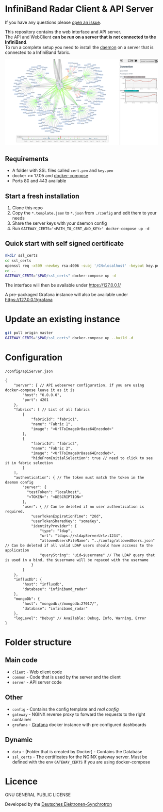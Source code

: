 # InfiniBand Radar Client & API Server

If you have any questions please [open an issue](https://github.com/infiniband-radar/infiniband-radar-daemon/issues).

This repository contains the web interface and API server.  
The API and WebClient **can be run on a server that is not connected to the InfiniBand**.  
To run a complete setup you need to install the [daemon](https://github.com/infiniband-radar/infiniband-radar-daemon) on a server that is connected to a InfiniBand fabric.

![InfiniBand-Radar](./screenshot1.png)

## Requirements
 - A folder with SSL files called `cert.pem` and `key.pem`
 - docker >= 17.05 and [docker-compose](https://github.com/docker/compose/releases)
 - Ports 80 and 443 available

## Start a fresh installation
1. Clone this repo
2. Copy the `*.template.json` to `*.json` from `./config` and edit them to your needs
3. Share the server keys with your daemon config
4. Run `GATEWAY_CERTS='<PATH_TO_CERT_AND_KEY>' docker-compose up -d`

## Quick start with self signed certificate 
```sh
mkdir ssl_certs
cd ssl_certs
openssl req -x509 -newkey rsa:4096 -subj '/CN=localhost' -keyout key.pem -out cert.pem -days 365 -nodes
cd ..
GATEWAY_CERTS="$PWD/ssl_certs" docker-compose up -d
```

The interface will then be available under https://127.0.0.1/

A pre-packaged Grafana instance will also be available under https://127.0.0.1/grafana

# Update an existing instance 
```sh
git pull origin master
GATEWAY_CERTS="$PWD/ssl_certs" docker-compose up --build -d
```

# Configuration

`/config/apiServer.json`

```json5
{
    "server": { // API webserver configuration, if you are using docker-compose leave it as it is
        "host": "0.0.0.0",
        "port": 4201
    },
    "fabrics": [ // List of all fabrics
        {
            "fabricId": "fabric1",
            "name": "Fabric 1",
            "image": "<UrlToImageOrBase64Encoded>"
        },
        {
            "fabricId": "fabric2",
            "name": "Fabric 2",
            "image": "<UrlToImageOrBase64Encoded>",
            "hideFromInitialSelection": true // need to click to see it in fabric selection
        }
    ],
    "authentication": { // The token must match the token in the daemon config
        "server": {
          "testToken": "localhost",
          "<TOKEN>": "<DESCRIPTION>"
        },
        "user": { // Can be deleted if no user authentication is required.
            "userTokenExpirationTime": "20d",
            "userTokenSharedKey": "someKey",
            "identityProvider": {
                "type": "ldap",
                "url": "ldaps://<ldapServerUrl>:1234",
                "allowedUsersFileName": "../config/allowedUsers.json" // Can be deleted if all valid LDAP users should have accsess to the application
                "queryString": "uid=$username" // The LDAP query that is used in a bind, the $username will be repaced with the username
            }
        }
    },
    "influxDb": {
        "host": "influxdb",
        "database": "infiniband_radar"
    },
    "mongoDb": {
        "host": "mongodb://mongodb:27017/",
        "database": "infiniband_radar"
    },
    "logLevel": "Debug" // Available: Debug, Info, Warning, Error
}
```



# Folder structure
## Main code
- `client` - Web client code
- `common` - Code that is used by the server and the client
- `server` - API server code

## Other
- `config` - Contains the config template and _real config_
- `gateway` - NGINX reverse proxy to forward the requests to the right container
- `grafana` - [Grafana](https://grafana.com/) docker instance with pre configured dashboards

## Dynamic
- `data` - (Folder that is created by Docker) - Contains the Database
- `ssl_certs` - The certificates for the NGINX gateway server. Must be defined with the env `GATEWAY_CERTS` if you are using docker-compose

# Licence
GNU GENERAL PUBLIC LICENSE

Developed by the [Deutsches Elektronen-Synchrotron](https://www.desy.de/)
